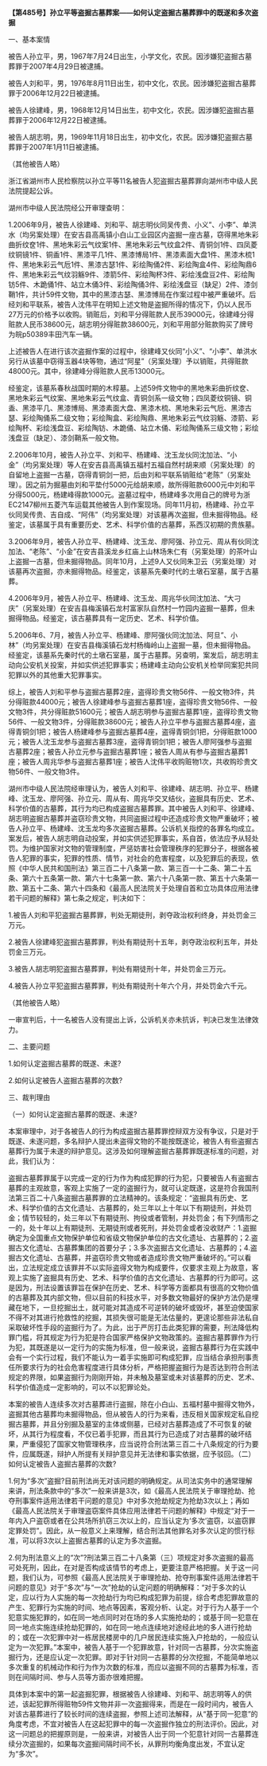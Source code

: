 **【第485号】孙立平等盗掘古墓葬案——如何认定盗掘古墓葬罪中的既遂和多次盗掘**

一、基本案情

被告人孙立平，男，1967年7月24日出生，小学文化，农民。因涉嫌犯盗掘古墓葬罪于2007年4月29日被逮捕。

被告人刘和平，男，1976年8月11日出生，初中文化，农民。因涉嫌犯盗掘古墓葬罪于2006年12月22日被逮捕。

被告人徐建峰，男，1968年12月14日出生，初中文化，农民。因涉嫌犯盗掘古墓葬罪于2006年12月22日被逮捕。

被告人胡志明，男，1969年11月18日出生，初中文化，农民。因涉嫌犯盗掘古墓葬罪于2007年1月11日被逮捕。

（其他被告人略）

浙江省湖州市人民检察院以孙立平等11名被告人犯盗掘古墓葬罪向湖州市中级人民法院提起公诉。

湖州市中级人民法院经公开审理查明：

1.2006年9月，被告人徐建峰、刘和平、胡志明伙同吴传贵、小义”、小李”、单洪水（均另案处理）在安吉县高禹镇小白山工业园区内盗掘一座古墓，窃得黑地朱彩曲折纹奁1件、黑地朱彩云气纹案1件、黑地朱彩云气纹盒2件、青铜剑1件、四凤菱纹铜镜1件、铜盉1件、黑漆平几1件、黑漆博局1件、黑漆素面大盘1件、黑漆木梳1件、黑地朱彩云气卮1件、黑漆古瑟1件、彩绘陶俑2件、彩绘陶盒4件、彩绘陶鼎6件、黑地朱彩云气纹羽觞9件、漆箭5件、彩绘陶杯3件、彩绘浅盘豆2件、彩绘陶钫5件、木跪俑1件、站立木俑3件、彩绘陶俑3件、彩绘浅盘豆（缺足）2件、漆剑鞘1件，共计59件文物，其中的黑漆古瑟、黑漆博局在作案过程中被严重破坏。后经刘和平联系，被告人沈伟平在明知上述文物是盗掘所得的情况下，仍以人民币27万元的价格予以收购。销赃后，刘和平分得赃款人民币39000元，徐建峰分得赃款人民币38600元，胡志明分得赃款38600元，刘和平用部分赃款购买了牌号为皖p50389丰田汽车一辆。

上述被告人在进行该次盗掘作案的过程中，徐建峰又伙同“小义”、“小李”、单洪水另行从该墓中窃得玉器4块等物，通过“阿星”（另案处理）予以销赃，共得赃款48000元。其中，徐建峰分得赃款人民币13000元。

经鉴定，该墓系春秋战国时期的木椁墓。上述59件文物中的黑地朱彩曲折纹奁、黑地朱彩云气纹案、黑地朱彩云气纹盒、青铜剑系一级文物；四凤菱纹铜镜、铜盉、黑漆平几、黑漆博局、黑漆素面大盘、黑漆木梳、黑地朱彩云气卮、黑漆古瑟、彩绘陶俑系二级文物；彩绘陶盒、彩绘陶鼎、黑地朱彩云气纹羽觞、漆箭、彩绘陶杯、彩绘浅盘豆、彩绘陶钫、木跪俑、站立木俑、彩绘陶俑系三级文物；彩绘浅盘豆（缺足）、漆剑鞘系一般文物。

2.2006年10月，被告人孙立平、刘和平、杨建峰、沈玉龙伙同沈加法、“小金”（均另案处理）等人在安吉县高禹镇五福村五福自然村胡来顺（另案处理）的自留地上盗掘一古墓，窃得青铜剑一把，后由刘和平联系销赃给“老陈”（另案处理）。因之前为掘墓由刘和平垫付5000元给胡来顺，故所得赃款6000元中刘和平分得5000元，杨建峰得款1000元。盗墓过程中，杨建峰多次用自己的牌号为浙EC2147柳州五菱汽车运载其他被告人到作案现场。同年11月初，杨建峰、孙立平伙同吴传贵、吉自成、“阿伟”（均另案处理）对该墓再次盗掘，但未掘得物品。经鉴定，该墓属于具有重要历史、艺术、科学价值的古墓葬，系西汉初期的贵族墓。

3.2006年9月，被告人孙立平、杨建峰、沈玉龙、廖阿强、孙立元、周从有伙同沈加法、“老陈”、“小金”在安吉县溪龙乡红庙上山林场朱仁有（另案处理）的茶叶山上盗掘一古墓，但未掘得物品。同年10月，上述9人又伙同朱卫云（另案处理）对该墓再次盗掘，亦未掘得物品。经鉴定，该墓系先秦时代的土墩石室墓，属于古墓葬。

4.2006年9月，被告人孙立平、杨建峰、沈玉龙、周兆华伙同沈加法、“大刁庆”（另案处理）在安吉县梅溪镇石龙村富家队自然村一竹园内盗掘一墓葬，但未掘得物品。经鉴定，该古墓葬具有一定历史、艺术、科学价值。

5.2006年6、7月，被告人孙立平、杨建峰、廖阿强伙同沈加法、阿旦”、小林”（均另案处理）在安吉县梅溪镇石龙村杨梅岭山上盗掘一墓，但未掘得物品。经鉴定，该墓系先秦时代的土墩石室墓，属于古墓葬。另查明，案发后，胡志明主动向公安机关投案，并如实供述犯罪事实；杨建峰主动向公安机关检举同案犯共同犯罪以外的其他重大犯罪事实。

综上，被告人刘和平参与盗掘古墓葬2座，盗得珍贵文物56件、一般文物3件，共分得赃款44000元；被告人徐建峰参与盗掘古墓葬1座，盗得珍贵文物56件、一般文物3件，共分得赃款51600元；被告人胡志明参与盗掘古墓葬1座，盗得珍贵文物56件、一般文物3件，分得赃款38600元；被告人孙立平参与盗掘古墓葬4座，盗得青铜剑1把；被告人杨建峰参与盗掘古墓葬4座，盗得青铜剑1把，分得赃款1000元；被告人沈玉龙参与盗掘古墓葬3座，盗得青铜剑1把；被告人廖阿强参与盗掘古墓葬2座；被告人孙立元参与盗掘古墓葬1座；被告人周从有参与盗掘古墓葬1座；被告人周兆华参与盗掘古墓葬1座；被告人沈伟平收购赃物1次，共收购珍贵文物56件、一般文物3件。

湖州市中级人民法院经审理认为，被告人刘和平、徐建峰、胡志明、孙立平、杨建峰、沈玉龙、廖阿强、孙立元、周从有、周兆华交叉结伙，盗掘具有历史、艺术、科学价值的古墓葬，其行为均已构成盗掘古墓葬罪。其中被告人刘和平、徐建峰、胡志明盗掘古墓葬并盗窃珍贵文物，共同盗掘过程中还造成珍贵文物严重破坏；被告人孙立平、杨建峰、沈玉龙均多次盗掘古墓葬。公诉机关指控的各罪名均成立。案发后，被告人胡志明自动投案，并如实供述犯罪事实，系自首，依法应予从轻处罚。为维护国家对文物的管理制度，严惩妨害社会管理秩序的犯罪分子，根据各被告人犯罪的事实，犯罪的性质、情节，对社会的危害程度，以及犯罪后的表现，依照《中华人民共和国刑法》第三百二十八条第一款、第三百一十二条、第二十五条、第六十五条第一款、第六十七条第一款、第六十八条第一款、第五十六条第一款、第五十二条、第六十四条和《最高人民法院关于处理自首和立功具体应用法律若干问题的解释》第七条之规定，判决如下：

1.被告人刘和平犯盗掘古墓葬罪，判处无期徒刑，剥夺政治权利终身，并处罚金三万元。

2.被告人徐建峰犯盗掘古墓葬罪，判处有期徒刑十五年，剥夺政治权利五年，并处罚金三万元。

3.被告人胡志明犯盗掘古墓葬罪，判处有期徒刑十年，并处罚金三万元。

4.被告人孙立平犯盗掘古墓葬罪，判处有期徒刑十年六个月，并处罚金六千元。

（其他被告人略）

一审宣判后，十一名被告人没有提出上诉，公诉机关亦未抗诉，判决已发生法律效力。

二、主要问题

1.如何认定盗掘古墓葬的既遂、未遂?

2.如何认定被告人盗掘古墓葬的次数?

三、裁判理由

（一）如何认定盗掘古墓葬的既遂、未遂?

本案审理中，对于各被告人的行为构成盗掘古墓葬罪控辩双方没有争议，只是对于既遂、未遂问题，多名辩护人提出未盗得文物的不能按既遂论，被告人有些盗掘古墓葬行为属于未遂的辩护意见。这涉及如何理解盗掘古墓葬罪既遂标准的问题，对此，我们认为：

盗掘古墓葬罪属于以完成一定的行为作为构成犯罪的行为犯，只要被告人有盗掘古墓葬的主观故意，客观上实施了一定的盗掘行为，就可认定既遂，这是符合我国刑法第三百二十八条盗掘古墓葬罪的立法精神的。该条规定：“盗掘具有历史、艺术、科学价值的古文化遗址、古墓葬的，处三年以上十年以下有期徒刑，并处罚金；情节较轻的，处三年以下有期徒刑、拘役或者管制，并处罚金；有下列情形之一的，处十年以上有期徒刑、无期徒刑或者死刑，并处罚金或者没收财产：1.盗掘确定为全国重点文物保护单位和省级文物保护单位的古文化遗址、古墓葬的；2.盗掘古文化遗址、古墓葬集团的首要分子；3.多次盗掘古文化遗址、古墓葬的；4.盗掘古文化遗址、古墓葬，并盗窃珍贵文物或者造成珍贵文物严重破坏的。”可以看出，立法规定成立该罪并不以实际盗得文物为构成要件，仅要求主观上为故意，客观上实施了盗掘具有历史、艺术、科学价值的古文化遗址、古墓葬的行为即可。这是因为，刑法设置该罪旨在保护在历史、艺术、科学等方面都具有很高的文物价值的古墓葬及其内部文物，但以目前的科技水平，对多数文物最好的保护方法仍是埋藏在地下，一旦挖掘出土，就可能对其造成不可逆转的破坏或毁坏，甚至迫使国家不得不对其进行抢救性的挖掘，其损失很可能是无法估量的，更遑论那些非法私自采取破坏性手段的盗掘行为了。为此，出于严厉打击此类犯罪的需要，刑法降低构罪门槛，将其规定为行为犯是符合国家严格保护文物政策的。盗掘古墓葬罪作为行为犯，其既遂是以一定行为的实施为标准，但一般来说，盗掘古墓葬行为在实践中会有一个实行过程，我们不能认为一着手实施即可构成犯罪，应当结合承担刑事责任所要求行为的社会危害程度进行具体分析，严格把握盗掘行为是否达到符合刑法规定的界限，如果盗掘行为刚刚开始，并未触及墓室或未对该墓葬的历史、艺术、科学价值造成一定影响的，可以不以犯罪论处。

本案的被告人连续多次对古墓葬进行盗掘，除在小白山、五福村墓中掘得文物外，盗掘其他古墓葬均未掘得物品，但从被告人的行为来看，违反相关国家规定私自挖掘古墓葬，并且分别掘及墓室的主体或侧墓，已经对古墓葬造成了不可恢复的破坏，从其行为程度看，不仅已着手犯罪，而且其行为已造成了对古墓葬的破坏结果，严重侵犯了国家文物管理秩序，应当说符合刑法第三百二十八条规定的行为要件，应属既遂，辩护人所提有关辩护意见并无法律和事实依据，应予驳回。（二）如何认定被告人盗掘古墓葬的次数?

1.何为“多次”盗掘?目前刑法尚无对该问题的明确规定。从司法实务中的通常理解来讲，刑法条款中的“多次”一般来讲是3次，如《最高人民法院关于审理抢劫、抢夺刑事案件适用法律若干问题的意见》中对多次抢劫规定为抢劫3次以上；再如《最高人民法院关于审理盗窃案件具体应用法律若干问题的解释》中规定“对于一年内入户盗窃或者在公共场所扒窃三次以上的，应当认定为‘多次’盗窃，以盗窃罪定罪处罚”。因此，从一般意义上来理解，结合刑法其他罪名对多次认定的惯行标准，可以将3次以上盗掘古墓葬的认定为多次盗掘。

2.何为刑法意义上的“次”?刑法第三百二十八条第（三）项规定对多次盗掘的最高可处死刑，因此，在对是否构成该情节的考虑上，更要注意严格把握。关于这一问题，我们认为，可参照《最高人民法院关于审理抢劫、抢夺刑事案件适用法律若干问题的意见》对于“多次”与“一次”抢劫的认定问题的明确解释：“对于多次的认定，应以行为人实施的每一次抢劫行为均已构成犯罪为前提，综合考虑犯罪故意的产生、犯罪行为实施的时间、地点等因素，客观分析、认定。对于行为人基于一个犯意实施犯罪的，如在同一地点同时对在场的多人实施抢劫的；或基于同一犯意在同一地点实施连续抢劫犯罪的，如在同一地点连续地对途经此地的多人进行抢劫的；或在一次犯罪中对一栋居民楼房中的几户居民连续实施入户抢劫的，一般应认定为一次犯罪。”本案中，被告人基于一个犯罪故意，针对同一古墓葬，分次实施盗掘行为，还是应认定一次犯罪。即对于针对同一古墓葬的分次挖掘，不能简单地以多次重复的机械动作和行为作为次数的标准，而应以盗掘不同的古墓葬为标准，否则在间隔时间、参与人员等方面亦很难把握。

具体到本案中的第一起盗掘犯罪，根据被告人徐建峰、刘和平、胡志明等人的供述，该起犯罪所得赃物59件文物并非一次盗掘得来，而是在一段时间内，被告人对该古墓葬进行了较长时间的连续盗掘，参照上述司法解释，从“基于同一犯意”的角度考虑，不宜对被告人在这起犯罪中的每一次盗掘作独立的刑法评价。因此，对这一问题总的把握原则是，一般来讲，对被告人出于同一个犯意针对同一古墓葬连续分次盗掘的，如果每次盗掘间隔时间不长，从罪刑均衡角度出发，不宜认定为“多次”。